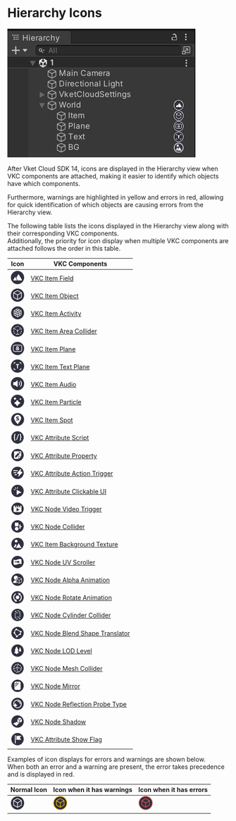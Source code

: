 # Hierarchy Icons

![image](./img/HierarchyIcons_1.jpg)

After Vket Cloud SDK 14, icons are displayed in the Hierarchy view when VKC components are attached, making it easier to identify which objects have which components.

Furthermore, warnings are highlighted in yellow and errors in red, allowing for quick identification of which objects are causing errors from the Hierarchy view.

The following table lists the icons displayed in the Hierarchy view along with their corresponding VKC components.<br>
Additionally, the priority for icon display when multiple VKC components are attached follows the order in this table.

| Icon | VKC Components |
| ---- | ---- |
| ![icon](./img/HierarchyIcons_08_HEOField.png) | [VKC Item Field](../VKCComponents/VKCItemField.md) |
| ![icon](./img/HierarchyIcons_04_HEOObject.png) | [VKC Item Object](../VKCComponents/VKCItemObject.md) |
| ![icon](./img/HierarchyIcons_02_HEOActivity.png) | [VKC Item Activity](../VKCComponents/VKCItemActivity.md) |
| ![icon](./img/HierarchyIcons_03_HEOAreaCollider.png) | [VKC Item Area Collider](../VKCComponents/VKCItemAreaCollider.md) |
| ![icon](./img/HierarchyIcons_09_HEOPlane.png) | [VKC Item Plane](../VKCComponents/VKCItemPlane.md) |
| ![icon](./img/HierarchyIcons_10_HEOText.png) | [VKC Item Text Plane](../VKCComponents/VKCItemTextPlane.md) |
| ![icon](./img/HierarchyIcons_05_HEOAudio.png) | [VKC Item Audio](../VKCComponents/VKCItemAudio.md) |
| ![icon](./img/HierarchyIcons_06_HEOParticle.png) | [VKC Item Particle](../VKCComponents/VKCItemParticle.md) |
| ![icon](./img/HierarchyIcons_01_HEOSpot.png) | [VKC Item Spot](../VKCComponents/VKCItemSpot.md) |
| ![icon](./img/HierarchyIcons_11_VKCAttributeScript.png) | [VKC Attribute Script](../VKCComponents/VKCAttributeScript.md) |
| ![icon](./img/HierarchyIcons_12_VKCAttribute_Property.png) | [VKC Attribute Property](../VKCComponents/VKCAttributeProperty.md) |
| ![icon](./img/HierarchyIcons_13_VKCAttributeActionTrigger.png) | [VKC Attribute Action Trigger](../VKCComponents/VKCAttributeActionTrigger.md) |
| ![icon](./img/HierarchyIcons_14_VKCAttributeClickableUI.png) | [VKC Attribute Clickable UI](../VKCComponents/VKCAttributeClickableUI.md) |
| ![icon](./img/HierarchyIcons_15_VKCNode_VideoTrigger.png) | [VKC Node Video Trigger](../VKCComponents/VKCNodeVideoTrigger.md) |
| ![icon](./img/HierarchyIcons_16_VKCNodeCollider.png) | [VKC Node Collider](../VKCComponents/VKCNodeCollider.md) |
| ![icon](./img/HierarchyIcons_17_VKCItemBackgroundTexture.png) | [VKC Item Background Texture](../VKCComponents/VKCItemBackgroundTexture.md) |
| ![icon](./img/HierarchyIcons_18_VKCNodeUVScroller.png) | [VKC Node UV Scroller](../VKCComponents/VKCNodeUVScroller.md) |
| ![icon](./img/HierarchyIcons_19_VKCNodeAlphaAnimation.png) | [VKC Node Alpha Animation](../VKCComponents/VKCNodeAlphaAnimation.md) |
| ![icon](./img/HierarchyIcons_20_VKCNodeRotateAnimation.png) | [VKC Node Rotate Animation](../VKCComponents/VKCNodeRotateAnimation.md) |
| ![icon](./img/HierarchyIcons_21_VKCNodeCylinderCollider.png) | [VKC Node Cylinder Collider](../VKCComponents/VKCNodeCylinderCollider.md) |
| ![icon](./img/HierarchyIcons_22_VKCNodeBlendShapeTranslator.png) | [VKC Node Blend Shape Translator](../VKCComponents/VKCNodeBlendShapeTranslator.md) |
| ![icon](./img/HierarchyIcons_23_VKCNodeLODLevel.png) | [VKC Node LOD Level](../VKCComponents/VKCNodeLODLevel.md) |
| ![icon](./img/HierarchyIcons_24_VKCNodeMeshCollider.png) | [VKC Node Mesh Collider](../VKCComponents/VKCNodeMeshCollider.md) |
| ![icon](./img/HierarchyIcons_25_VKCNodeMirror.png) | [VKC Node Mirror](../VKCComponents/VKCNodeMirror.md) |
| ![icon](./img/HierarchyIcons_26_VKCNodeReflectionProbeType.png) | [VKC Node Reflection Probe Type](../VKCComponents/VKCNodeReflectionProbeType.md) |
| ![icon](./img/HierarchyIcons_27_VKCNodeShadow.png) | [VKC Node Shadow](../VKCComponents/VKCNodeShadow.md) |
| ![icon](./img/HierarchyIcons_28_VKCAttributeShowFlag.png) | [VKC Attribute Show Flag](../VKCComponents/VKCAttributeShowFlag.md) |

Examples of icon displays for errors and warnings are shown below.<br>
When both an error and a warning are present, the error takes precedence and is displayed in red.

| Normal Icon | Icon when it has warnings | Icon when it has errors |
| ---- | ---- | ---- |
| ![icon](./img/HierarchyIcons_04_HEOObject.png) | ![warning](./img/HierarchyIcons_04_HEOObject_Warning.png) | ![error](./img/HierarchyIcons_04_HEOObject_Error.png) |
